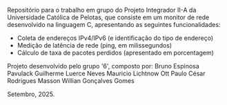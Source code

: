 Repositório para o trabalho em grupo do Projeto Integrador II-A da Universidade Católica de Pelotas, que consiste em um monitor de rede desenvolvido na linguagem C, apresentando as seguintes funcionalidades:
- Coleta de endereços IPv4/IPv6 (e identificação do tipo de endereço)
- Medição de latência de rede (ping, em milissegundos)
- Cálculo de taxa de pacotes perdidos (apresentado em porcentagem)

Projeto desenvolvido pelo grupo '6', composto por:
  Bruno Espinosa Pavulack
  Guilherme Luerce Neves
  Mauricio Lichtnow Ott
  Paulo César Rodrigues Masson
  Willian Gonçalves Gomes

Setembro, 2025.
